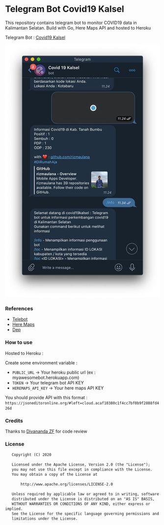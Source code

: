 # Telegram Bot Covid19 Kalsel
This repository contains telegram bot to monitor COVID19 data in Kalimantan Selatan. Build with Go, Here Maps API and hosted to Heroku

Telegram Bot : [Covid19 Kalsel](https://t.me/covid19kalselbot)

![alt text](https://github.com/rizmaulana/go-covid19-bot/blob/master/screenshot/92735227_3458059020906660_8846061251550248960_o.jpg)



### References
* [Telebot](https://github.com/tucnak/telebot) 
* [Here Maps](https://www.here.com/)
* [Dep](https://github.com/golang/dep)

### How to use
Hosted to Heroku :

Create some environment variable  : 

* `PUBLIC_URL` -> Your heroku public url (ex : myawesomebot.herokuapp.com)
* `TOKEN` -> Your telegram bot API KEY
* `HEREMAPS_API_KEY` -> Your here maps API KEY

You should provide API with this format : `https://jsoneditoronline.org/#left=cloud.acaf10380c1f4cc7bf0b9f2888fd426d`


### Credits
Thanks to [Divananda ZF](https://github.com/ivandzf) for code review


### License
```
   Copyright (C) 2020

   Licensed under the Apache License, Version 2.0 (the "License");
   you may not use this file except in compliance with the License.
   You may obtain a copy of the License at

       http://www.apache.org/licenses/LICENSE-2.0

   Unless required by applicable law or agreed to in writing, software
   distributed under the License is distributed on an "AS IS" BASIS,
   WITHOUT WARRANTIES OR CONDITIONS OF ANY KIND, either express or implied.
   See the License for the specific language governing permissions and
   limitations under the License.
```
